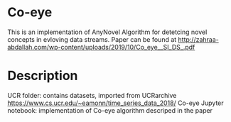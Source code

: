 # Co-eye
This is an implementation of AnyNovel Algorithm for detetcing novel concepts in evloving data streams. Paper can be found at 
http://zahraa-abdallah.com/wp-content/uploads/2019/10/Co_eye__SI_DS_.pdf

# Description
UCR folder: contains datasets, imported from UCRarchive https://www.cs.ucr.edu/~eamonn/time_series_data_2018/
Co-eye Jupyter notebook: implementation of Co-eye algorithm descriped in the paper
